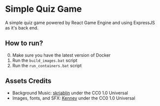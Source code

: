 # Simple Quiz Game
A simple quiz game powered by React Game Engine and using ExpressJS as it's back end.

## How to run?
0. Make sure you have the latest version of Docker
1. Run the `build_images.bat` script
2. Run the `run_containers.bat` script

## Assets Credits
- Background Music: [skrjablin](https://opengameart.org/content/skrjablins-background-music-collection-summer-2014) under the CC0 1.0 Universal
- Images, fonts, and SFX: [Kenney](https://www.kenney.nl/assets) under the CC0 1.0 Universal
